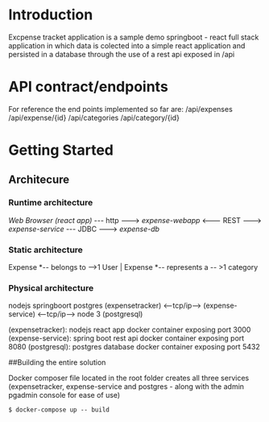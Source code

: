 # Introduction
Excpense tracket application is a sample demo springboot - react full stack application in which data is colected into a simple react application and persisted in a database through the use of a rest api exposed in /api

# API contract/endpoints
For reference the end points implemented so far are:
/api/expenses
/api/expense/{id}
/api/categories
/api/category/{id}


# Getting Started

## Architecure

### Runtime architecture

*Web Browser (react app)* --- http ---> *expense-webapp* <--- REST ---> *expense-service* --- JDBC ---> *expense-db*

### Static architecture

Expense     *-- belongs to -->1 User
|
Expense     *-- represents a -- >1 category

### Physical architecture

nodejs                                springboort                        postgres
(expensetracker)    <--tcp/ip-->   (expense-service)   <--tcp/ip-->   node 3 (postgresql)

(expensetracker): nodejs react app docker container exposing port 3000
(expense-service): spring boot rest api docker container exposing port 8080
(postgresql): postgres database docker container exposing port 5432


##Building the entire solution

Docker composer file located in the root folder creates all three services (expensetracker, expense-service and postgres - along with the admin pgadmin console for ease of use)

``` $ docker-compose up -- build ```

